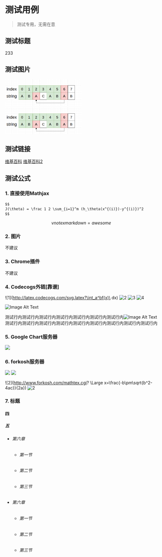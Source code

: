 # 测试用例
<!-- more -->

> 测试专用，无需在意

## 测试标题

233

## 测试图片

<img src="/images/algorithm/kmp/next3.png" title="next3" alt="next3" style="max-width:50%;margin:auto;" />

<img src="/images/algorithm/kmp/next3.png" title="next3" alt="next3" width="50%" />

## 测试链接

[维基百科](https://zh.wikipedia.org/)
[维基百科2](https://zh.wikipedia.org/)

## 测试公式

### 1. 直接使用Mathjax

```mathjax
$$
J(\theta) = \frac 1 2 \sum_{i=1}^m (h_\theta(x^{(i)})-y^{(i)})^2
$$
```

$$vnote x markdown = awesome$$

### 2. 图片

不建议

### 3. Chrome插件

不建议

### 4. Codecogs外链[靠谱]

![1](http://latex.codecogs.com/svg.latex?\int_a^bf(x)\ dx)
![2](http://latex.codecogs.com/svg.latex?\begin{cases}a_1=a_{2}\\\\b_{1}=b_{2}\\\\\end{cases})
![3](http://latex.codecogs.com/svg.latex?\begin{bmatrix}{a_{1}}&{a_{2}}&{a_{3}}\\\\{b_{1}}&{b_{2}}&{b_{3}}\\\\{c_{1}}&{c_{2}}&{c_{3}}\\\\\end{bmatrix})
![4](http://latex.codecogs.com/svg.latex?\sum_{n=1}^\infty\frac{1}{n^2}=\frac{\pi^2}{6})

![Image Alt Text](https://latex.codecogs.com/svg.latex?{\int&space;x^{2}}={\frac{1}{3}x^{3}&plus;C} "Optional Text")

测试行内测试行内测试行内测试行内测试行内测试行内测试行内![Image Alt Text](https://latex.codecogs.com/svg.latex?{\int&space;x^{2}}={\frac{1}{3}x^{3}&plus;C} "Optional Text")测试行内测试行内测试行内测试行内测试行内测试行内测试行内测试行内测试行内

### 5. Google Chart服务器

<img src="http://chart.googleapis.com/chart?cht=tx&chl=\Large x=\frac{-b\pm\sqrt{b^2-4ac}}{2a}" style="border:none;">

### 6. forkosh服务器

<img src="https://latex.codecogs.com/png.latex? \Large x=\frac{-b\pm\sqrt{b^2-4ac}}{2a}">
<img src="http://www.forkosh.com/mathtex.cgi? \Large x=\frac{-b\pm\sqrt{b^2-4ac}}{2a}"> 

![2](http://www.forkosh.com/mathtex.cgi? \Large x=\frac{-b\pm\sqrt{b^2-4ac}}{2a})
![2](http://www.forkosh.com/mathtex.cgi?\\Largex=\frac{-b\pm\sqrt{b^2-4ac}}{2a})

### 7. 标题

#### 四

##### 五

- ###### 第六章
    - ###### 第一节
    - ###### 第二节
    - ###### 第三节

- ###### 第六章
    - ###### 第一节
    - ###### 第二节
    - ###### 第三节

